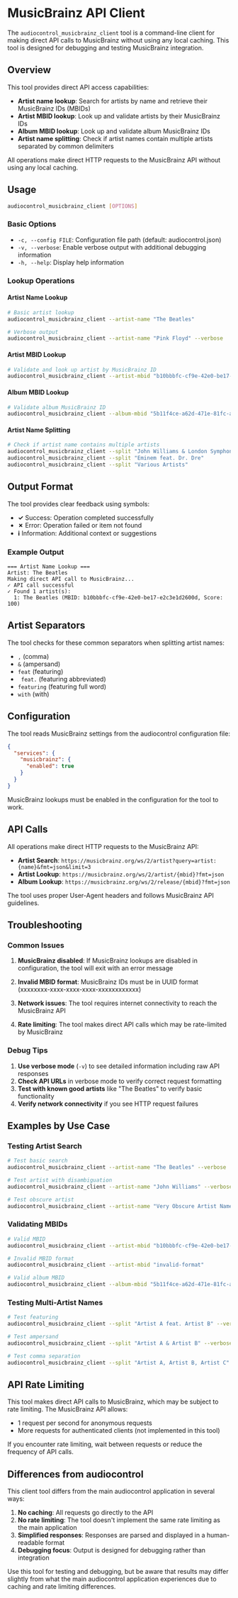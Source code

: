 # MusicBrainz API Client

The `audiocontrol_musicbrainz_client` tool is a command-line client for making direct API calls to MusicBrainz without using any local caching. This tool is designed for debugging and testing MusicBrainz integration.

## Overview

This tool provides direct API access capabilities:

- **Artist name lookup**: Search for artists by name and retrieve their MusicBrainz IDs (MBIDs)
- **Artist MBID lookup**: Look up and validate artists by their MusicBrainz IDs
- **Album MBID lookup**: Look up and validate album MusicBrainz IDs
- **Artist name splitting**: Check if artist names contain multiple artists separated by common delimiters

All operations make direct HTTP requests to the MusicBrainz API without using any local caching.

## Usage

```bash
audiocontrol_musicbrainz_client [OPTIONS]
```

### Basic Options

- `-c, --config FILE`: Configuration file path (default: audiocontrol.json)
- `-v, --verbose`: Enable verbose output with additional debugging information
- `-h, --help`: Display help information

### Lookup Operations

#### Artist Name Lookup
```bash
# Basic artist lookup
audiocontrol_musicbrainz_client --artist-name "The Beatles"

# Verbose output
audiocontrol_musicbrainz_client --artist-name "Pink Floyd" --verbose
```

#### Artist MBID Lookup
```bash
# Validate and look up artist by MusicBrainz ID
audiocontrol_musicbrainz_client --artist-mbid "b10bbbfc-cf9e-42e0-be17-e2c3e1d2600d"
```

#### Album MBID Lookup
```bash
# Validate album MusicBrainz ID
audiocontrol_musicbrainz_client --album-mbid "5b11f4ce-a62d-471e-81fc-a69a8278c7da"
```

#### Artist Name Splitting
```bash
# Check if artist name contains multiple artists
audiocontrol_musicbrainz_client --split "John Williams & London Symphony Orchestra"
audiocontrol_musicbrainz_client --split "Eminem feat. Dr. Dre"
audiocontrol_musicbrainz_client --split "Various Artists"
```

## Output Format

The tool provides clear feedback using symbols:

- **✓** Success: Operation completed successfully
- **✗** Error: Operation failed or item not found  
- **ℹ** Information: Additional context or suggestions

### Example Output

```
=== Artist Name Lookup ===
Artist: The Beatles
Making direct API call to MusicBrainz...
✓ API call successful
✓ Found 1 artist(s):
  1: The Beatles (MBID: b10bbbfc-cf9e-42e0-be17-e2c3e1d2600d, Score: 100)
```

## Artist Separators

The tool checks for these common separators when splitting artist names:

- `,` (comma)
- `&` (ampersand)
- ` feat ` (featuring)
- ` feat.` (featuring abbreviated)
- ` featuring ` (featuring full word)
- ` with ` (with)

## Configuration

The tool reads MusicBrainz settings from the audiocontrol configuration file:

```json
{
  "services": {
    "musicbrainz": {
      "enabled": true
    }
  }
}
```

MusicBrainz lookups must be enabled in the configuration for the tool to work.

## API Calls

All operations make direct HTTP requests to the MusicBrainz API:

- **Artist Search**: `https://musicbrainz.org/ws/2/artist?query=artist:{name}&fmt=json&limit=3`
- **Artist Lookup**: `https://musicbrainz.org/ws/2/artist/{mbid}?fmt=json`
- **Album Lookup**: `https://musicbrainz.org/ws/2/release/{mbid}?fmt=json`

The tool uses proper User-Agent headers and follows MusicBrainz API guidelines.

## Troubleshooting

### Common Issues

1. **MusicBrainz disabled**: If MusicBrainz lookups are disabled in configuration, the tool will exit with an error message

2. **Invalid MBID format**: MusicBrainz IDs must be in UUID format (xxxxxxxx-xxxx-xxxx-xxxx-xxxxxxxxxxxx)

3. **Network issues**: The tool requires internet connectivity to reach the MusicBrainz API

4. **Rate limiting**: The tool makes direct API calls which may be rate-limited by MusicBrainz

### Debug Tips

1. **Use verbose mode** (`-v`) to see detailed information including raw API responses
2. **Check API URLs** in verbose mode to verify correct request formatting
3. **Test with known good artists** like "The Beatles" to verify basic functionality
4. **Verify network connectivity** if you see HTTP request failures

## Examples by Use Case

### Testing Artist Search
```bash
# Test basic search
audiocontrol_musicbrainz_client --artist-name "The Beatles" --verbose

# Test artist with disambiguation
audiocontrol_musicbrainz_client --artist-name "John Williams" --verbose

# Test obscure artist
audiocontrol_musicbrainz_client --artist-name "Very Obscure Artist Name"
```

### Validating MBIDs
```bash
# Valid MBID
audiocontrol_musicbrainz_client --artist-mbid "b10bbbfc-cf9e-42e0-be17-e2c3e1d2600d" --verbose

# Invalid MBID format
audiocontrol_musicbrainz_client --artist-mbid "invalid-format"

# Valid album MBID
audiocontrol_musicbrainz_client --album-mbid "5b11f4ce-a62d-471e-81fc-a69a8278c7da"
```

### Testing Multi-Artist Names
```bash
# Test featuring
audiocontrol_musicbrainz_client --split "Artist A feat. Artist B" --verbose

# Test ampersand
audiocontrol_musicbrainz_client --split "Artist A & Artist B" --verbose

# Test comma separation
audiocontrol_musicbrainz_client --split "Artist A, Artist B, Artist C"
```

## API Rate Limiting

This tool makes direct API calls to MusicBrainz, which may be subject to rate limiting. The MusicBrainz API allows:

- 1 request per second for anonymous requests
- More requests for authenticated clients (not implemented in this tool)

If you encounter rate limiting, wait between requests or reduce the frequency of API calls.

## Differences from audiocontrol

This client tool differs from the main audiocontrol application in several ways:

1. **No caching**: All requests go directly to the API
2. **No rate limiting**: The tool doesn't implement the same rate limiting as the main application
3. **Simplified responses**: Responses are parsed and displayed in a human-readable format
4. **Debugging focus**: Output is designed for debugging rather than integration

Use this tool for testing and debugging, but be aware that results may differ slightly from what the main audiocontrol application experiences due to caching and rate limiting differences.

